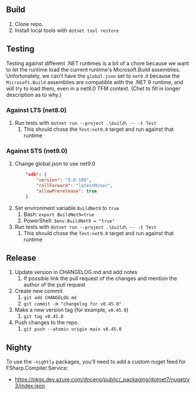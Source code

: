## Build

1. Clone repo.
2. Install local tools with `dotnet tool restore`

## Testing

Testing against different .NET runtimes is a bit of a chore because we want to let the runtime load the current runtime's Microsoft.Build assemblies. Unfortunately, we can't have the `global.json` set to `net9.0` because the `Microsoft.Build` assemblies are compatible with the .NET 9 runtime, and will try to load them, even in a net8.0 TFM context. (Chet to fill in longer description as to why.)

### Against LTS (net8.0)
1. Run tests with `dotnet run --project .\build\ -- -t Test`
    1. This should chose the `Test:net9.0` target and run against that runtime


### Against STS (net9.0)
1. Change global.json to use net9.0
    ```json
        "sdk": {
            "version": "9.0.100",
            "rollForward": "latestMinor",
            "allowPrerelease": true
        }
    ```
2. Set environment variable `BuildNet9` to `true`
    1. Bash: `export BuildNet9=true`
    2. PowerShell: `$env:BuildNet9 = "true"`
3. Run tests with `dotnet run --project .\build\ -- -t Test`
    1. This should chose the `Test:net9.0` target and run against that runtime

## Release

1. Update version in CHANGELOG.md and add notes
    1. If possible link the pull request of the changes and mention the author of the pull request
2. Create new commit
    1. `git add CHANGELOG.md`
    1. `git commit -m "changelog for v0.45.0"`
3. Make a new version tag (for example, `v0.45.0`)
    1. `git tag v0.45.0`
4. Push changes to the repo.
    1. `git push --atomic origin main v0.45.0`


## Nighty

To use the `-nightly` packages, you'll need to add a custom nuget feed for FSharp.Compiler.Service:

- https://pkgs.dev.azure.com/dnceng/public/_packaging/dotnet7/nuget/v3/index.json
